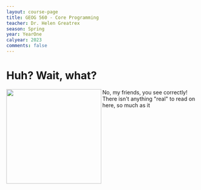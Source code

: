 ```yaml
---
layout: course-page
title: GEOG 560 - Core Programming
teacher: Dr. Helen Greatrex
season: Spring
year: YearOne
calyear: 2023
comments: false
---
```


# Huh? Wait, what? 

<img align="left" width="250" height="250" src="https://media.giphy.com/media/l4JA1COQqiZB6/giphy.gif">

No, my friends, you see correctly! There isn't anything "real" to read on here, so much as it
